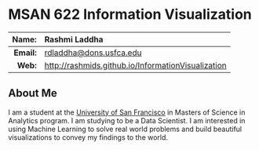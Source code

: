 
MSAN 622 Information Visualization
==================================

|  **Name:** | Rashmi Laddha          |
|-----------:|:-----------------------|
| **Email:** | <rdladdha@dons.usfca.edu> |
|   **Web:** | <http://rashmids.github.io/InformationVisualization> |

## About Me ##

I am a student at the [University of San Francisco](http://www.usfca.edu/) in Masters of Science in Analytics program. I am studying to be a Data Scientist. I am interested in using Machine Learning to solve real world problems and build beautiful visualizations to convey my findings to the world.
